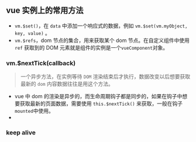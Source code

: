 ## vue 实例上的常用方法

* `vm.$set()`，在 `data` 中添加一个响应式的数据，例如 `vm.$set(vm.myObject, key, value)` 。
* `vm.$refs`，dom 节点的集合，用来获取某个 dom 节点。在自定义组件中使用 `ref` 获取到的 DOM 元素就是组件的实例是一个`vueComponent`对象。


### vm.$nextTick(callback)
> 一个异步方法，在实例等待 `DOM` 渲染结束后才执行，数据改变以后想要获取最新的 `dom` 内容数据往往是用这个方法。
*  vue 中 dom 的渲染是异步的，而生命周期钩子都是同步的，如果在钩子中想要获取最新的页面数据，需要使用 `this.$nextTick()` 来获取，一般在钩子`mounted`中使用。
*  


### keep alive
> 